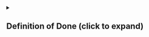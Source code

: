 
<details>
<summary><h2>Definition of Done (click to expand)</h2></summary>

### Globaal
- [ ] ESLint geeft geen fouten;
- [ ] Code in het Engels; (eventueel Nederlands bij formele begrippen)
- [ ] Code voorzien van commentaar, waar noodzakelijk.
- [ ] Camelcasing, startend met een kleine letter. Geldt ook voor bestandsnamen. Alleen classes beginnen met een hoofdletter.
- [ ] Errorhandling is toegepast op basis van error-helpers en de beschrijving hiervan op de wiki: [Try catch error handling](https://gitlab.com/teamlynn/tasker/wikis/Architectuur/Error-handling).
- [ ] Er is **geen console.log aanwezig**, alleen de centrale [logging](https://gitlab.com/teamlynn/tasker/wikis/Architectuur/Logging).
- [ ] Code is efficiënt: dubbele code is minimaal.

### Testen
Zie de [Cypress best practises](https://docs.cypress.io/guides/references/best-practices) voor meer informatie over de onderstaande criteria en hoe je ze waarborgt.

#### Permissions
Indien van toepassing, zorg ervoor dat de testen uitgevoerd worden met alle onderstaande permissions/scenario's.
| Scenario's  |
|-------------|
| <span dir="">student niet verbonden aan project </span> |
| <span dir="">student verbonden aan project </span> |
| <span dir="">docent is project eigenaar</span> |
| <span dir="">docent niet verbonden aan project </span> |
| <span dir="">docent verbonden aan project zonder permissie</span> |
| <span dir="">docent verbonden aan project met permissie</span> |

##### Algemeen
- [ ] Testen zijn geschreven volgens de [Cypress conventies](https://docs.cypress.io/guides/references/best-practices)
- [ ] specs ([naam].cy.ts) zijn per pagina opgesteld en dekken alle functionaliteit van die pagina.
- [ ] Testen zijn '[flake-free](https://www.jetbrains.com/teamcity/ci-cd-guide/concepts/flaky-tests/)' . Run de testen dus niet slechts 1x lokaal voor je het commit, maar meerdere malen.
- [ ] Er is geen statische text getest(hardcoded text dat niet veranderd, zoals een titel van een dialoog), de testen beperken zich tot dynamische content.
- [ ] Commands zijn alleen gemaakt voor herhalende code over meerdere specs. Als code alleen binnen één spec voorkomt, kan daar een normale functie voor komen.
- [ ] Alle testen slagen in de pipeline.
- [ ] Testperformance is optimaal. Geen onnodige [waits](https://docs.cypress.io/api/commands/wait) en (trage) UI-handelingen die programmatisch kunnen.
- [ ] Handelingen worden alleen via de UI uitgevoerd wanneer de test die specifieke handeling test. Anders kan dit programmatisch. 
- [ ] Url's zijn getest op pathname en responsecode(dat de url correct is, betekent niet dat de pagina goed ingeladen is). Hier is een custom command voor.
- [ ] Maak gebruik van [cy.context](https://docs.cypress.io/guides/core-concepts/writing-and-organizing-tests#Test%20Structure) om testen te categoriseren.

##### Fixtures
- [ ] Bestaande fixtures zijn niet aangepast als ze in gebruik zijn door andere tests
- [ ] Fixtures hebben beschrijvende namen, BV: projectWithStudentsAndCollaborators.
- [ ] Na het aanmaken van nieuwe fixtures is de config aangevuld (config.ts & config.json)

##### Permissions
- [ ] Elke functionaliteit wordt getest met alle relevante permissions. De permissions staan in _permissions.json_. Bijvoorbeeld CRUD functionaliteit wordt getest voor de eigenaar en collaborators met verschillende permissions.

##### Data-cy
- [ ] Voor het aanspreken van html-elementen zijn enkel en alleen data-cy attributen gebruikt.
- [ ] Data-cy attributen zijn in kebab-case en zonder hoofdletters.
- [ ] Entiteit-specifieke parameters (zoals id of naam) zijn top-level toegevoegd(bijvoorbeeld aan een overkoepelende Div of een Tr). 
- [ ] Data-cy attributen met Entiteit-specifieke parameters zijn volgens dit format: [parameter]-[omschrijving(optioneel)]   BV: "Reversi-row"
- [ ] Child elementen hebben generieke namen, zoals: 'edit-project' of 'delete-episode'.
- [ ] Query elementen alleen met data-cy, probeer het elementtype weg te laten, dus niet: ‘**a**[data-cy=”new-project”]’, maar: ‘[data-cy=”new-project”]’ 

</details>